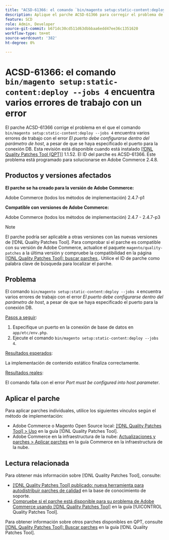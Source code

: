 ```yaml
---
title: "ACSD-61366: el comando `bin/magento setup:static-content:deploy —jobs 4` encuentra varios errores de trabajo con un error"
description: Aplique el parche ACSD-61366 para corregir el problema de Adobe Commerce en el que el comando `bin/magento setup:static-content:deploy —jobs 4` encuentra varios errores de trabajo con el error *Port debe configurarse dentro del parámetro host*, a pesar de especificar el puerto para la conexión DB.
feature: SCD
role: Admin, Developer
source-git-commit: b671dc30cd511d63dbbbaa6edd47ee36c1351620
workflow-type: tm+mt
source-wordcount: '382'
ht-degree: 0%

---
```


# ACSD-61366: el comando `bin/magento setup:static-content:deploy --jobs 4` encuentra varios errores de trabajo con un error

El parche ACSD-61366 corrige el problema en el que el comando `bin/magento setup:static-content:deploy --jobs 4` encuentra varios errores de trabajo con el error *El puerto debe configurarse dentro del parámetro de host*, a pesar de que se haya especificado el puerto para la conexión DB. Esta revisión está disponible cuando está instalado [[!DNL Quality Patches Tool (QPT)]](https://experienceleague.adobe.com/en/docs/commerce-knowledge-base/kb/announcements/commerce-announcements/magento-quality-patches-released-new-tool-to-self-serve-quality-patches) 1.1.52. El ID del parche es ACSD-61366. Este problema está programado para solucionarse en Adobe Commerce 2.4.8.

## Productos y versiones afectados

**El parche se ha creado para la versión de Adobe Commerce:**

Adobe Commerce (todos los métodos de implementación) 2.4.7-p1

**Compatible con versiones de Adobe Commerce:**

Adobe Commerce (todos los métodos de implementación) 2.4.7 - 2.4.7-p3

>[!NOTE]
>
>El parche podría ser aplicable a otras versiones con las nuevas versiones de [!DNL Quality Patches Tool]. Para comprobar si el parche es compatible con su versión de Adobe Commerce, actualice el paquete `magento/quality-patches` a la última versión y compruebe la compatibilidad en la página [[!DNL Quality Patches Tool]: buscar parches ](https://experienceleague.adobe.com/tools/commerce-quality-patches/index.html). Utilice el ID de parche como palabra clave de búsqueda para localizar el parche.

## Problema

El comando `bin/magento setup:static-content:deploy --jobs 4` encuentra varios errores de trabajo con el error *El puerto debe configurarse dentro del parámetro de host*, a pesar de que se haya especificado el puerto para la conexión DB.

<u>Pasos a seguir</u>:

1. Especifique un puerto en la conexión de base de datos en `app/etc/env.php`.
1. Ejecute el comando `bin/magento setup:static-content:deploy --jobs 4`.

<u>Resultados esperados</u>:

La implementación de contenido estático finaliza correctamente.

<u>Resultados reales</u>:

El comando falla con el error *Port must be configured into host parameter*.

## Aplicar el parche

Para aplicar parches individuales, utilice los siguientes vínculos según el método de implementación:

* Adobe Commerce o Magento Open Source local: [[!DNL Quality Patches Tool] > Uso](/help/tools/quality-patches-tool/usage.md) en la guía [!DNL Quality Patches Tool].
* Adobe Commerce en la infraestructura de la nube: [Actualizaciones y parches > Aplicar parches](https://experienceleague.adobe.com/docs/commerce-cloud-service/user-guide/develop/upgrade/apply-patches.html) en la guía Commerce en la infraestructura de la nube.

## Lectura relacionada

Para obtener más información sobre [!DNL Quality Patches Tool], consulte:

* [[!DNL Quality Patches Tool] publicado: nueva herramienta para autodistribuir parches de calidad](https://experienceleague.adobe.com/en/docs/commerce-knowledge-base/kb/announcements/commerce-announcements/magento-quality-patches-released-new-tool-to-self-serve-quality-patches) en la base de conocimiento de soporte.
* [Compruebe si el parche está disponible para su problema de Adobe Commerce usando [!DNL Quality Patches Tool]](/help/tools/quality-patches-tool/patches-available-in-qpt/check-patch-for-magento-issue-with-magento-quality-patches.md) en la guía [!UICONTROL Quality Patches Tool].


Para obtener información sobre otros parches disponibles en QPT, consulte [[!DNL Quality Patches Tool]: Buscar parches](https://experienceleague.adobe.com/tools/commerce-quality-patches/index.html) en la guía [!DNL Quality Patches Tool].